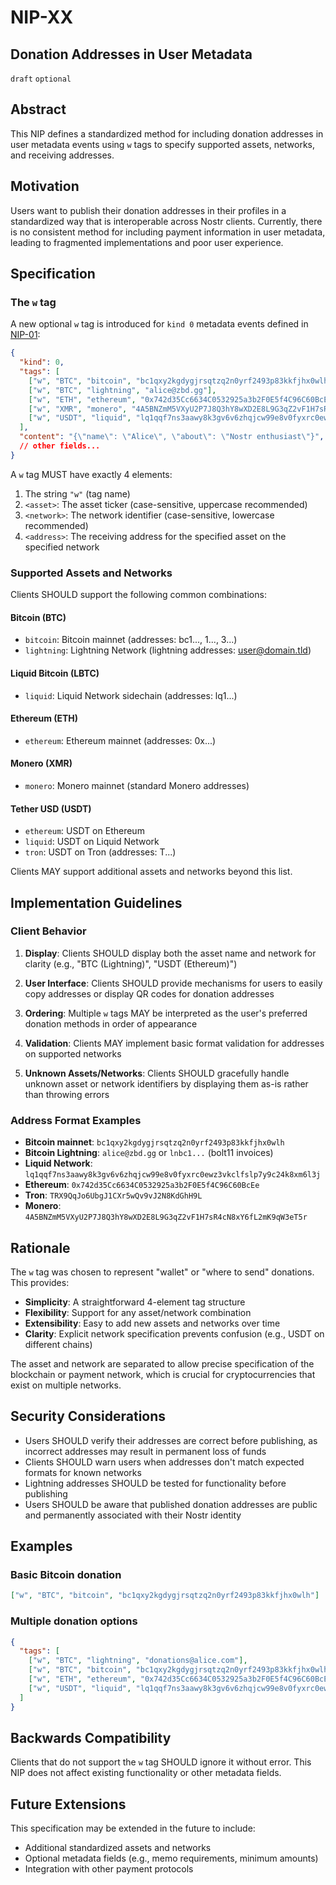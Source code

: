 # NIP-XX

## Donation Addresses in User Metadata

`draft` `optional`

## Abstract

This NIP defines a standardized method for including donation addresses in user metadata events using `w` tags to specify supported assets, networks, and receiving addresses.

## Motivation

Users want to publish their donation addresses in their profiles in a standardized way that is interoperable across Nostr clients. Currently, there is no consistent method for including payment information in user metadata, leading to fragmented implementations and poor user experience.

## Specification

### The `w` tag

A new optional `w` tag is introduced for `kind 0` metadata events defined in [NIP-01](01.md):

```json
{
  "kind": 0,
  "tags": [
    ["w", "BTC", "bitcoin", "bc1qxy2kgdygjrsqtzq2n0yrf2493p83kkfjhx0wlh"],
    ["w", "BTC", "lightning", "alice@zbd.gg"],
    ["w", "ETH", "ethereum", "0x742d35Cc6634C0532925a3b2F0E5f4C96C60BcEe"],
    ["w", "XMR", "monero", "4A5BNZmM5VXyU2P7J8Q3hY8wXD2E8L9G3qZ2vF1H7sR4cN8xY6fL2mK9qW3eT5r"],
    ["w", "USDT", "liquid", "lq1qqf7ns3aawy8k3gv6v6zhqjcw99e8v0fyxrc0ewz3vkclfslp7y9c24k8xm6l3j"]
  ],
  "content": "{\"name\": \"Alice\", \"about\": \"Nostr enthusiast\"}",
  // other fields...
}
```

A `w` tag MUST have exactly 4 elements:
1. The string `"w"` (tag name)
2. `<asset>`: The asset ticker (case-sensitive, uppercase recommended)
3. `<network>`: The network identifier (case-sensitive, lowercase recommended)  
4. `<address>`: The receiving address for the specified asset on the specified network

### Supported Assets and Networks

Clients SHOULD support the following common combinations:

#### Bitcoin (BTC)
- `bitcoin`: Bitcoin mainnet (addresses: bc1..., 1..., 3...)
- `lightning`: Lightning Network (lightning addresses: user@domain.tld)

#### Liquid Bitcoin (LBTC)
- `liquid`: Liquid Network sidechain (addresses: lq1...)

#### Ethereum (ETH)  
- `ethereum`: Ethereum mainnet (addresses: 0x...)

#### Monero (XMR)
- `monero`: Monero mainnet (standard Monero addresses)

#### Tether USD (USDT)
- `ethereum`: USDT on Ethereum
- `liquid`: USDT on Liquid Network  
- `tron`: USDT on Tron (addresses: T...)

Clients MAY support additional assets and networks beyond this list.

## Implementation Guidelines

### Client Behavior

1. **Display**: Clients SHOULD display both the asset name and network for clarity (e.g., "BTC (Lightning)", "USDT (Ethereum)")

2. **User Interface**: Clients SHOULD provide mechanisms for users to easily copy addresses or display QR codes for donation addresses

3. **Ordering**: Multiple `w` tags MAY be interpreted as the user's preferred donation methods in order of appearance

4. **Validation**: Clients MAY implement basic format validation for addresses on supported networks

5. **Unknown Assets/Networks**: Clients SHOULD gracefully handle unknown asset or network identifiers by displaying them as-is rather than throwing errors

### Address Format Examples

- **Bitcoin mainnet**: `bc1qxy2kgdygjrsqtzq2n0yrf2493p83kkfjhx0wlh`
- **Bitcoin Lightning**: `alice@zbd.gg` or `lnbc1...` (bolt11 invoices)
- **Liquid Network**: `lq1qqf7ns3aawy8k3gv6v6zhqjcw99e8v0fyxrc0ewz3vkclfslp7y9c24k8xm6l3j`
- **Ethereum**: `0x742d35Cc6634C0532925a3b2F0E5f4C96C60BcEe`
- **Tron**: `TRX9QqJo6UbgJ1CXr5wQv9vJ2N8KdGhH9L`
- **Monero**: `4A5BNZmM5VXyU2P7J8Q3hY8wXD2E8L9G3qZ2vF1H7sR4cN8xY6fL2mK9qW3eT5r`

## Rationale

The `w` tag was chosen to represent "wallet" or "where to send" donations. This provides:

- **Simplicity**: A straightforward 4-element tag structure
- **Flexibility**: Support for any asset/network combination
- **Extensibility**: Easy to add new assets and networks over time
- **Clarity**: Explicit network specification prevents confusion (e.g., USDT on different chains)

The asset and network are separated to allow precise specification of the blockchain or payment network, which is crucial for cryptocurrencies that exist on multiple networks.

## Security Considerations

- Users SHOULD verify their addresses are correct before publishing, as incorrect addresses may result in permanent loss of funds
- Clients SHOULD warn users when addresses don't match expected formats for known networks
- Lightning addresses SHOULD be tested for functionality before publishing
- Users SHOULD be aware that published donation addresses are public and permanently associated with their Nostr identity

## Examples

### Basic Bitcoin donation
```json
["w", "BTC", "bitcoin", "bc1qxy2kgdygjrsqtzq2n0yrf2493p83kkfjhx0wlh"]
```

### Multiple donation options
```json
{
  "tags": [
    ["w", "BTC", "lightning", "donations@alice.com"],
    ["w", "BTC", "bitcoin", "bc1qxy2kgdygjrsqtzq2n0yrf2493p83kkfjhx0wlh"],
    ["w", "ETH", "ethereum", "0x742d35Cc6634C0532925a3b2F0E5f4C96C60BcEe"],
    ["w", "USDT", "liquid", "lq1qqf7ns3aawy8k3gv6v6zhqjcw99e8v0fyxrc0ewz3vkclfslp7y9c24k8xm6l3j"]
  ]
}
```

## Backwards Compatibility

Clients that do not support the `w` tag SHOULD ignore it without error. This NIP does not affect existing functionality or other metadata fields.

## Future Extensions

This specification may be extended in the future to include:
- Additional standardized assets and networks
- Optional metadata fields (e.g., memo requirements, minimum amounts)
- Integration with other payment protocols
